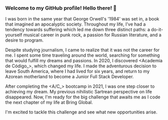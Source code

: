 ### Welcome to my GitHub profile! Hello there! 👋

<!--
**paulolemos-overflow/paulolemos-overflow** is a ✨ _special_ ✨ repository because its `README.md` (this file) appears on your GitHub profile.

Here are some ideas to get you started:

- 🔭 I’m currently working on ...
- 🌱 I’m currently learning ...
- 👯 I’m looking to collaborate on ...
- 🤔 I’m looking for help with ...
- 💬 Ask me about ...
- 📫 How to reach me: ...
- 😄 Pronouns: ...
- ⚡ Fun fact: ...
-->

I was born in the same year that George Orwell's '1984' was set in, a book that imagined an apocalyptic society. Throughout my life, I've had a tendency towards suffering which led me down three distinct paths: a do-it-yourself musical career in punk rock, a passion for Russian literature, and a desire to program.

Despite studying journalism, I came to realize that it was not the career for me. I spent some time traveling around the world, searching for something that would fulfill my dreams and passions. In 2020, I discovered <Academia de Código\_>, which changed my life. I made the adventurous decision to leave South America, where I had lived for six years, and return to my Azorean motherland to become a Junior Full Stack Developer.

After completing the <A/C\_> bootcamp in 2021, I was one step closer to achieving my dream. My previous nihilistic Sartrean perspective on life disappeared. Now, I'm ready for the big challenge that awaits me as I code the next chapter of my life at Bring Global.

I'm excited to tackle this challenge and see what new opportunities arise.
